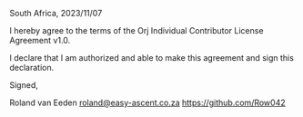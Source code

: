 South Africa, 2023/11/07

I hereby agree to the terms of the Orj Individual Contributor License
Agreement v1.0.

I declare that I am authorized and able to make this agreement and sign this
declaration.

Signed,

Roland van Eeden roland@easy-ascent.co.za https://github.com/Row042